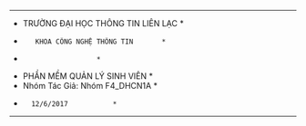 ﻿*************************************************
*	TRƯỜNG ĐẠI HỌC THÔNG TIN LIÊN LẠC	*
*	     KHOA CÔNG NGHỆ THÔNG TIN		*
*						*
*	PHẦN MỀM QUẢN LÝ SINH VIÊN 		*
* 	Nhóm Tác Giả: Nhóm F4_DHCN1A		*
*		12/6/2017			*
*************************************************